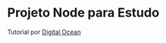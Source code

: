 # Projeto Node para Estudo

Tutorial por [Digital Ocean](https://www.digitalocean.com/community/tutorials/how-to-use-node-js-modules-with-npm-and-package-json-pt#introducao)